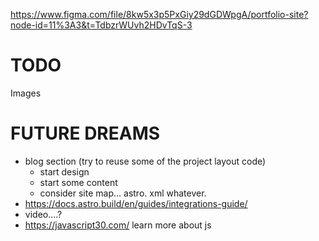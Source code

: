 https://www.figma.com/file/8kw5x3p5PxGiy29dGDWpgA/portfolio-site?node-id=11%3A3&t=TdbzrWUvh2HDvTqS-3

# TODO

Images

# FUTURE DREAMS

- blog section (try to reuse some of the project layout code)
  - start design
  - start some content
  - consider site map... astro. xml whatever.
- https://docs.astro.build/en/guides/integrations-guide/
- video....?
- https://javascript30.com/ learn more about js
